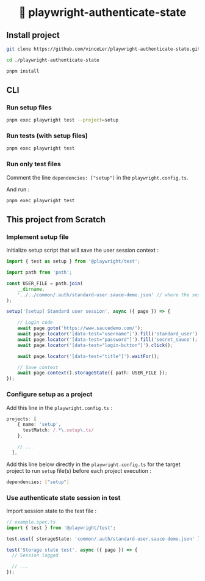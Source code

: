 <div align=center>

<h1>
💾 playwright-authenticate-state
</h1>

</div>

## Install project 

```bash 
git clone https://github.com/vinceLer/playwright-authenticate-state.git
```

```bash 
cd ./playwright-authenticate-state
```

```bash 
pnpm install 
```

## CLI 

### Run setup files 

```bash 
pnpm exec playwright test --project=setup
```

### Run tests (with setup files)

```bash 
pnpm exec playwright test
```

### Run only test files 

Comment the line `dependencies: ["setup"]` in the `playwright.config.ts`.

And run : 

```bash 
pnpm exec playwright test
```

## This project from Scratch 

### Implement setup file 

Initialize setup script that will save the user session context : 

```ts 
import { test as setup } from '@playwright/test';

import path from 'path';

const USER_FILE = path.join(
    __dirname,
    '../../common/.auth/standard-user.sauce-demo.json' // where the session storage will be save
);

setup('[setup] Standard user session', async ({ page }) => {

    // Login code
    await page.goto('https://www.saucedemo.com/');
    await page.locator('[data-test="username"]').fill('standard_user');
    await page.locator('[data-test="password"]').fill('secret_sauce');
    await page.locator('[data-test="login-button"]').click();

    await page.locator('[data-test="title"]').waitFor();

    // Save context
    await page.context().storageState({ path: USER_FILE });
});
```

### Configure setup as a project 

Add this line in the `playwright.config.ts` : 

```ts 
projects: [
    { name: 'setup',
      testMatch: /.*\.setup\.ts/
    },

    // ...
  ],
```

Add this line below directly in the `playwright.config.ts` for the target project to run `setup` file(s) before each project execution : 

```bash
dependencies: ["setup"]
```

### Use authenticate state session in test  

Import session state to the test file : 

```ts 
// example.spec.ts 
import { test } from '@playwright/test';

test.use({ storageState: 'common/.auth/standard-user.sauce-demo.json' });

test('Storage state test', async ({ page }) => {
  // Session logged 

  // ... 
});

```
